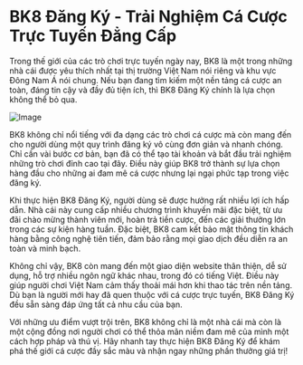 # BK8 Đăng Ký - Trải Nghiệm Cá Cược Trực Tuyến Đẳng Cấp

Trong thế giới của các trò chơi trực tuyến ngày nay, BK8 là một trong những nhà cái được yêu thích nhất tại thị trường Việt Nam nói riêng và khu vực Đông Nam Á nói chung. Nếu bạn đang tìm kiếm một nền tảng cá cược an toàn, đáng tin cậy và đầy đủ tiện ích, thì BK8 Đăng Ký chính là lựa chọn không thể bỏ qua.

![Image](https://github.com/user-attachments/assets/bd51ea9f-0666-407b-a7a7-98ead6de688c)

BK8 không chỉ nổi tiếng với đa dạng các trò chơi cá cược mà còn mang đến cho người dùng một quy trình đăng ký vô cùng đơn giản và nhanh chóng. Chỉ cần vài bước cơ bản, bạn đã có thể tạo tài khoản và bắt đầu trải nghiệm những trò chơi đỉnh cao tại đây. Điều này giúp BK8 trở thành sự lựa chọn hàng đầu cho những ai đam mê cá cược nhưng lại ngại phức tạp trong việc đăng ký.

Khi thực hiện BK8 Đăng Ký, người dùng sẽ được hưởng rất nhiều lợi ích hấp dẫn. Nhà cái này cung cấp nhiều chương trình khuyến mãi đặc biệt, từ ưu đãi chào mừng thành viên mới, hoàn trả tiền cược, đến các giải thưởng lớn trong các sự kiện hàng tuần. Đặc biệt, BK8 cam kết bảo mật thông tin khách hàng bằng công nghệ tiên tiến, đảm bảo rằng mọi giao dịch đều diễn ra an toàn và minh bạch.

Không chỉ vậy, BK8 còn mang đến một giao diện website thân thiện, dễ sử dụng, hỗ trợ nhiều ngôn ngữ khác nhau, trong đó có tiếng Việt. Điều này giúp người chơi Việt Nam cảm thấy thoải mái hơn khi thao tác trên nền tảng. Dù bạn là người mới hay đã quen thuộc với cá cược trực tuyến, BK8 Đăng Ký đều sẵn sàng đáp ứng tất cả nhu cầu của bạn.

Với những ưu điểm vượt trội trên, BK8 không chỉ là một nhà cái mà còn là một cộng đồng nơi người chơi có thể thỏa mãn niềm đam mê của mình một cách hợp pháp và thú vị. Hãy nhanh tay thực hiện BK8 Đăng Ký để khám phá thế giới cá cược đầy sắc màu và nhận ngay những phần thưởng giá trị!